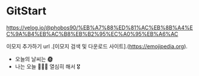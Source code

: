 # GitStart

https://velog.io/@phobos90/%EB%A7%88%ED%81%AC%EB%8B%A4%EC%9A%B4%EB%AC%B8%EB%B2%95%EC%A0%95%EB%A6%AC

이모지 추가하기 url
.[이모지 검색 및 다운로드 사이트].(https://emojipedia.org).

- 오늘의 날씨는 **🌞**
- 나는 오늘 👨🏻‍💻 열심히 해서 🎖️
